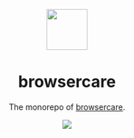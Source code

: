 <div align="center">
  <p>
    <img src="https://browser.care/logo.png" width="72">
  </p>

  <h1>browsercare</h1>

  <p>
    The monorepo of <a href="https://browser.care">browsercare</a>.
  </p>

  <p>
    <a href="https://conventionalcommits.org"><img src="https://img.shields.io/badge/Conventional%20Commits-1.0.0-%23FE5196" ></a>
  </p>
</div>
